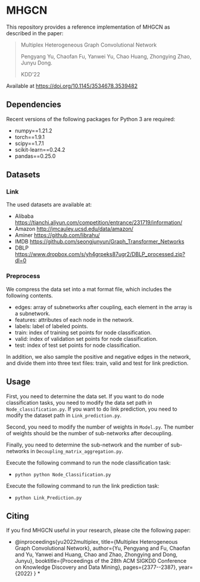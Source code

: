 # MHGCN
This repository provides a reference implementation of MHGCN as described in the paper:
> Multiplex Heterogeneous Graph Convolutional Network
> 
> Pengyang Yu, Chaofan Fu, Yanwei Yu, Chao Huang, Zhongying Zhao, Junyu Dong.
> 
> KDD'22

Available at https://doi.org/10.1145/3534678.3539482

## Dependencies
Recent versions of the following packages for Python 3 are required:
* numpy==1.21.2
* torch==1.9.1
* scipy==1.7.1
* scikit-learn==0.24.2
* pandas==0.25.0

## Datasets
### Link
The used datasets are available at:
* Alibaba https://tianchi.aliyun.com/competition/entrance/231719/information/
* Amazon http://jmcauley.ucsd.edu/data/amazon/
* Aminer https://github.com/librahu/
* IMDB https://github.com/seongjunyun/Graph_Transformer_Networks
* DBLP https://www.dropbox.com/s/yh4grpeks87ugr2/DBLP_processed.zip?dl=0

### Preprocess
We compress the data set into a mat format file, which includes the following contents.
* edges: array of subnetworks after coupling, each element in the array is a subnetwork.
* features: attributes of each node in the network.
* labels: label of labeled points.
* train: index of training set points for node classification. 
* valid: index of validation set points for node classification.
* test: index of test set points for node classification.

In addition, we also sample the positive and negative edges in the network, and divide them into three text files: train, valid and test for link prediction.

## Usage
First, you need to determine the data set. If you want to do node classification tasks, you need to modify the data set path in `Node_classification.py`. If you want to do link prediction, you need to modify the dataset path in `Link_prediction.py`.

Second, you need to modify the number of weights in `Model.py`. The number of weights should be the number of sub-networks after decoupling.

Finally, you need to determine the sub-network and the number of sub-networks in `Decoupling_matrix_aggregation.py`.

Execute the following command to run the node classification task:

* `python python Node_Classification.py`

Execute the following command to run the link prediction task:

* `python Link_Prediction.py`

## Citing
If you find MHGCN useful in your research, please cite the following paper:
* @inproceedings{yu2022multiplex,
  title={Multiplex Heterogeneous Graph Convolutional Network},
  author={Yu, Pengyang and Fu, Chaofan and Yu, Yanwei and Huang, Chao and Zhao, Zhongying and Dong, Junyu},
  booktitle={Proceedings of the 28th ACM SIGKDD Conference on Knowledge Discovery and Data Mining},
  pages={2377--2387},
  year={2022}
} *
